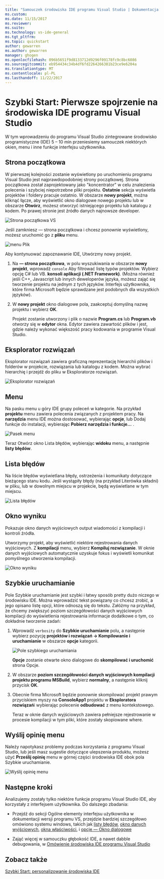 ```yaml
---
title: "Samouczek środowiska IDE programu Visual Studio | Dokumentacja firmy Microsoft"
ms.custom: 
ms.date: 11/15/2017
ms.reviewer: 
ms.suite: 
ms.technology: vs-ide-general
ms.tgt_pltfrm: 
ms.topic: quickstart
author: gewarren
ms.author: gewarren
manager: ghogen
ms.openlocfilehash: 096b5651f9d8133712d9296f09178fc9c8bc6086
ms.sourcegitcommit: eb954434c34b4df6fd2264266381b23ce9e6204a
ms.translationtype: MT
ms.contentlocale: pl-PL
ms.lasthandoff: 11/22/2017
---
```

# <a name="quickstart-first-look-at-the-visual-studio-ide"></a>Szybki Start: Pierwsze spojrzenie na środowiska IDE programu Visual Studio

W tym wprowadzeniu do programu Visual Studio zintegrowane środowisko programistyczne (IDE) 5 – 10 min przeniesiemy samouczek niektórych okien, menu i inne funkcje interfejsu użytkownika.

## <a name="start-page"></a>Strona początkowa

W pierwszej kolejności zostanie wyświetlony po uruchomieniu programu Visual Studio jest najprawdopodobniej strony początkowej. Strona początkowa został zaprojektowany jako "koncentrator" w celu znalezienia polecenia i szybciej niepotrzebne pliki projektu. **Ostatnie** sekcja wyświetla projektów i foldery pracuje ostatnio. W obszarze **nowy projekt**, można kliknąć łącze, aby wyświetlić okno dialogowe nowego projektu lub w obszarze **Otwórz**, możesz otworzyć istniejącego projektu lub katalogu z kodem. Po prawej stronie jest źródło danych najnowsze developer.

![Strona początkowa VS](media/quickstart-IDE-start-page.png)

Jeśli zamkniesz — strona początkowa i chcesz ponownie wyświetlony, możesz uruchomić go z **pliku** menu.

![menu Plik](media/quickstart-IDE-file-menu-large.png)

Aby kontynuować zapoznawanie IDE, Utwórzmy nowy projekt.

1. Na **— strona początkowa**, w polu wyszukiwania w obszarze **nowy projekt**, wprowadź `console` Aby filtrować listę typów projektów. Wybierz opcję C# lub VB. **konsoli aplikacji (.NET Framework)**. (Można również jeśli C++, Javascript lub innych deweloperów języka, możesz zająć się tworzenie projektu na jednym z tych języków. Interfejs użytkownika, które firma Microsoft będzie sprawdzane jest podobnych dla wszystkich języków).

1. W **nowy projekt** okno dialogowe pola, zaakceptuj domyślną nazwę projektu i wybierz **OK**.

   Projekt zostanie utworzony i plik o nazwie **Program.cs** lub **Program.vb** otworzy się w **edytor** okna. Edytor zawiera zawartość plików i jest, gdzie należy wykonać większość pracy kodowania w programie Visual Studio.

## <a name="solution-explorer"></a>Eksplorator rozwiązań

Eksplorator rozwiązań zawiera graficzną reprezentację hierarchii plików i folderów w projekcie, rozwiązania lub katalogu z kodem. Można wybrać hierarchię i przejdź do pliku w Eksploratorze rozwiązań.

![Eksplorator rozwiązań](media/quickstart-IDE-solution-explorer.png)

## <a name="menus"></a>Menu

Na pasku menu u góry IDE grupy poleceń w kategorie. Na przykład **projektu** menu zawiera polecenia związanych z projektem pracy. Na **narzędzia** menu IDE można dostosować, wybierając **opcje**, lub Dodaj funkcje do instalacji, wybierając **Pobierz narzędzia i funkcje...** .

![Pasek menu](media/quickstart-IDE-menu-bar.png)

Teraz Otwórz okno Lista błędów, wybierając **widoku** menu, a następnie **listy błędów**.

## <a name="error-list"></a>Lista błędów

Na liście błędów wyświetlana błędy, ostrzeżenia i komunikaty dotyczące bieżącego stanu kodu. Jeśli wystąpiły błędy (na przykład Literówka składni) w pliku, lub w dowolnym miejscu w projekcie, będą wyświetlane w tym miejscu.

![Lista błędów](media/quickstart-IDE-error-list.png)

## <a name="output-window"></a>Okno wyniku

Pokazuje okno danych wyjściowych output wiadomości z kompilacji i kontroli źródła.

Utworzymy projekt, aby wyświetlić niektóre rejestrowania danych wyjściowych. Z **kompilacji** menu, wybierz **Kompiluj rozwiązanie**. W oknie danych wyjściowych automatycznie uzyskuje fokus i wyświetli komunikat pomyślnego utworzenia kompilacji.

![Okno wyniku](media/quickstart-IDE-output.png)

## <a name="quick-launch"></a>Szybkie uruchamianie

Pole Szybkie uruchamianie jest szybki i łatwy sposób pretty dużo niczego w środowisku IDE. Można wprowadzić tekst powiązany co chcesz zrobić, a jego opisano listę opcji, które odnoszą się do tekstu. Załóżmy na przykład, że chcemy zwiększyć poziom szczegółowości danych wyjściowych kompilacji do wyświetlenia rejestrowania informacje dodatkowe o tym, co dokładnie tworzenie zadań:

1. Wprowadź `verbosity` do **Szybkie uruchamianie** polu, a następnie wybierz pozycję **projektów i rozwiązań -> Kompilowanie i uruchamianie** w obszarze **opcje** kategorii.

   ![Pole szybkiego uruchamiania](media/quickstart-IDE-quick-launch.png)

   **Opcje** zostanie otwarte okno dialogowe do **skompilować i uruchomić** strona Opcje.

1. W obszarze **poziom szczegółowości danych wyjściowych kompilacji projektu programu MSBuild**, wybierz **normalny**, a następnie kliknij przycisk **OK**.

1. Obecnie firma Microsoft będzie ponownie skompilować projekt prawym przyciskiem myszy na **ConsoleApp1** projektu w **Eksploratora rozwiązań**i wybierając polecenie **odbudować** z menu kontekstowego.

   Teraz w oknie danych wyjściowych zawiera pełniejsze rejestrowanie w procesie kompilacji w tym pliki, które zostały skopiowane where.

## <a name="send-feedback-menu"></a>Wyślij opinię menu

Należy napotykasz problemy podczas korzystania z programu Visual Studio, lub jeśli masz sugestie dotyczące ulepszenia produktu, możesz użyć **Prześlij opinię** menu w górnej części środowiska IDE obok pola Szybkie uruchamianie.

![Wyślij opinię menu](media/quickstart-IDE-send-feedback.png)

## <a name="next-steps"></a>Następne kroki

Analizujemy zostały tylko niektóre funkcje programu Visual Studio IDE, aby korzystały z interfejsem użytkownika. Do dalszego zbadania:

- Przejdź do sekcji Ogólne elementy interfejsu użytkownika w dokumentacji wersji programu VS, przejdzie bardziej szczegółowo omówiono systemu windows, takich jak [listy błędów](../ide/reference/error-list-window.md), [okno danych wyjściowych](../ide/reference/output-window.md), [okna właściwości](../ide/reference/properties-window.md), i [opcje — Okno dialogowe](../ide/reference/options-dialog-box-visual-studio.md)

- Zająć więcej w samouczku głębokość IDE, a nawet dabble debugowania, w [Omówienie środowiska IDE programu Visual Studio](../ide/visual-studio-ide.md)

## <a name="see-also"></a>Zobacz także

[Szybki Start: personalizowanie środowiska IDE](../ide/personalizing-the-visual-studio-ide.md)